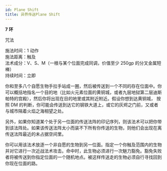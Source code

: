 ```yaml
---
id: Plane Shift
title: 异界传送Plane Shift
---
```


**7 环**

咒法

施法时间：1 动作  
施法距离：触及  
法术成分：V、S、M（一根与某个位面完成同调，价值至少 250gp 的分叉金属短棒）  
持续时间：立即

你和至多八个自愿生物手拉手站成一圈，然后被传送到一个不同的存在位面中。你可以概括地指名一个目的地（比如火元素位面的黄铜城，或者九层地狱第二层迪斯帕特的宫殿），然后你将出现在目的地里或其附近附近。假设你想到达黄铜城，
按照 DM 的判断，你可能会传送到达它的钢铁大道上，或它的灰烬之门前，又或者与城市隔着火焰之海相望之处。

另外，如果你知道某个处于另一位面的传送法阵的印记序列，则该法术可以把你带到该法阵处。如果该传送法阵太小而装不下所有你传送的生物，则他们会出现在离传送法阵最近的未占据空间里。

你可以用该法术放逐一个非自愿的生物到另一位面。指定一个你触及范围内的生物并对它进行一次近战法术攻击。命中时，此生物必须进行一次魅力豁免。豁免失败者将被传送到你指定位面的一个随机地点。被这样传送走的生物必须自行寻找回到你现在位面的路。
